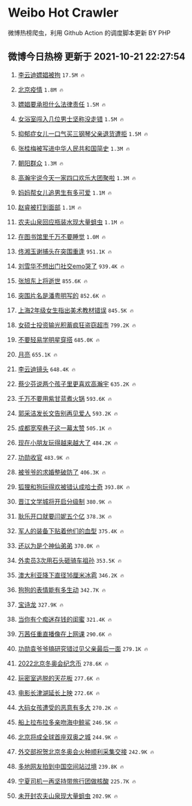 # Weibo Hot Crawler 



微博热榜爬虫，利用 Github Action 的调度脚本更新 BY PHP 


## 微博今日热榜 更新于 2021-10-21 22:27:54 
1. [李云迪嫖娼被拘](https://s.weibo.com/weibo?q=%23%E6%9D%8E%E4%BA%91%E8%BF%AA%E5%AB%96%E5%A8%BC%E8%A2%AB%E6%8B%98%23&Refer=top) `17.5M 🔥` 

1. [北京疫情](https://s.weibo.com/weibo?q=%23%E5%8C%97%E4%BA%AC%E7%96%AB%E6%83%85%23&Refer=top) `1.8M 🔥` 

1. [嫖娼要承担什么法律责任](https://s.weibo.com/weibo?q=%23%E5%AB%96%E5%A8%BC%E8%A6%81%E6%89%BF%E6%8B%85%E4%BB%80%E4%B9%88%E6%B3%95%E5%BE%8B%E8%B4%A3%E4%BB%BB%23&Refer=top) `1.5M 🔥` 

1. [女浴室闯入几位男士坚称没走错](https://s.weibo.com/weibo?q=%23%E5%A5%B3%E6%B5%B4%E5%AE%A4%E9%97%AF%E5%85%A5%E5%87%A0%E4%BD%8D%E7%94%B7%E5%A3%AB%E5%9D%9A%E7%A7%B0%E6%B2%A1%E8%B5%B0%E9%94%99%23&Refer=top) `1.5M 🔥` 

1. [抑郁症女儿一口气买三钢琴父亲退货遭拒](https://s.weibo.com/weibo?q=%23%E6%8A%91%E9%83%81%E7%97%87%E5%A5%B3%E5%84%BF%E4%B8%80%E5%8F%A3%E6%B0%94%E4%B9%B0%E4%B8%89%E9%92%A2%E7%90%B4%E7%88%B6%E4%BA%B2%E9%80%80%E8%B4%A7%E9%81%AD%E6%8B%92%23&Refer=top) `1.5M 🔥` 

1. [张桂梅被写进中华人民共和国简史](https://s.weibo.com/weibo?q=%23%E5%BC%A0%E6%A1%82%E6%A2%85%E8%A2%AB%E5%86%99%E8%BF%9B%E4%B8%AD%E5%8D%8E%E4%BA%BA%E6%B0%91%E5%85%B1%E5%92%8C%E5%9B%BD%E7%AE%80%E5%8F%B2%23&Refer=top) `1.3M 🔥` 

1. [朝阳群众](https://s.weibo.com/weibo?q=%E6%9C%9D%E9%98%B3%E7%BE%A4%E4%BC%97&Refer=top) `1.3M 🔥` 

1. [高瀚宇说今天一家四口欢乐大团聚啦](https://s.weibo.com/weibo?q=%23%E9%AB%98%E7%80%9A%E5%AE%87%E8%AF%B4%E4%BB%8A%E5%A4%A9%E4%B8%80%E5%AE%B6%E5%9B%9B%E5%8F%A3%E6%AC%A2%E4%B9%90%E5%A4%A7%E5%9B%A2%E8%81%9A%E5%95%A6%23&Refer=top) `1.3M 🔥` 

1. [妈妈帮女儿追男生有多可爱](https://s.weibo.com/weibo?q=%23%E5%A6%88%E5%A6%88%E5%B8%AE%E5%A5%B3%E5%84%BF%E8%BF%BD%E7%94%B7%E7%94%9F%E6%9C%89%E5%A4%9A%E5%8F%AF%E7%88%B1%23&Refer=top) `1.1M 🔥` 

1. [赵睿被打到面部](https://s.weibo.com/weibo?q=%23%E8%B5%B5%E7%9D%BF%E8%A2%AB%E6%89%93%E5%88%B0%E9%9D%A2%E9%83%A8%23&Refer=top) `1.1M 🔥` 

1. [农夫山泉回应瓶装水现大量蛆虫](https://s.weibo.com/weibo?q=%23%E5%86%9C%E5%A4%AB%E5%B1%B1%E6%B3%89%E5%9B%9E%E5%BA%94%E7%93%B6%E8%A3%85%E6%B0%B4%E7%8E%B0%E5%A4%A7%E9%87%8F%E8%9B%86%E8%99%AB%23&Refer=top) `1.1M 🔥` 

1. [在图书馆里千万不要睡觉](https://s.weibo.com/weibo?q=%23%E5%9C%A8%E5%9B%BE%E4%B9%A6%E9%A6%86%E9%87%8C%E5%8D%83%E4%B8%87%E4%B8%8D%E8%A6%81%E7%9D%A1%E8%A7%89%23&Refer=top) `1.0M 🔥` 

1. [佟湘玉谢捕头在突围重逢](https://s.weibo.com/weibo?q=%23%E4%BD%9F%E6%B9%98%E7%8E%89%E8%B0%A2%E6%8D%95%E5%A4%B4%E5%9C%A8%E7%AA%81%E5%9B%B4%E9%87%8D%E9%80%A2%23&Refer=top) `951.1K 🔥` 

1. [刘雪华不想出门社交emo哭了](https://s.weibo.com/weibo?q=%23%E5%88%98%E9%9B%AA%E5%8D%8E%E4%B8%8D%E6%83%B3%E5%87%BA%E9%97%A8%E7%A4%BE%E4%BA%A4emo%E5%93%AD%E4%BA%86%23&Refer=top) `939.4K 🔥` 

1. [张旭东上将逝世](https://s.weibo.com/weibo?q=%23%E5%BC%A0%E6%97%AD%E4%B8%9C%E4%B8%8A%E5%B0%86%E9%80%9D%E4%B8%96%23&Refer=top) `855.6K 🔥` 

1. [突围片名是潘粤明写的](https://s.weibo.com/weibo?q=%23%E7%AA%81%E5%9B%B4%E7%89%87%E5%90%8D%E6%98%AF%E6%BD%98%E7%B2%A4%E6%98%8E%E5%86%99%E7%9A%84%23&Refer=top) `852.6K 🔥` 

1. [上海2年级女生指出美术教材错误](https://s.weibo.com/weibo?q=%23%E4%B8%8A%E6%B5%B72%E5%B9%B4%E7%BA%A7%E5%A5%B3%E7%94%9F%E6%8C%87%E5%87%BA%E7%BE%8E%E6%9C%AF%E6%95%99%E6%9D%90%E9%94%99%E8%AF%AF%23&Refer=top) `845.5K 🔥` 

1. [女硕士投资输光积蓄疯狂盗窃超市](https://s.weibo.com/weibo?q=%23%E5%A5%B3%E7%A1%95%E5%A3%AB%E6%8A%95%E8%B5%84%E8%BE%93%E5%85%89%E7%A7%AF%E8%93%84%E7%96%AF%E7%8B%82%E7%9B%97%E7%AA%83%E8%B6%85%E5%B8%82%23&Refer=top) `799.2K 🔥` 

1. [不要轻易学明星穿搭](https://s.weibo.com/weibo?q=%23%E4%B8%8D%E8%A6%81%E8%BD%BB%E6%98%93%E5%AD%A6%E6%98%8E%E6%98%9F%E7%A9%BF%E6%90%AD%23&Refer=top) `685.0K 🔥` 

1. [月亮](https://s.weibo.com/weibo?q=%E6%9C%88%E4%BA%AE&Refer=top) `655.1K 🔥` 

1. [李云迪镜头](https://s.weibo.com/weibo?q=%23%E6%9D%8E%E4%BA%91%E8%BF%AA%E9%95%9C%E5%A4%B4%23&Refer=top) `648.4K 🔥` 

1. [蔡少芬说两个孩子里更喜欢高瀚宇](https://s.weibo.com/weibo?q=%23%E8%94%A1%E5%B0%91%E8%8A%AC%E8%AF%B4%E4%B8%A4%E4%B8%AA%E5%AD%A9%E5%AD%90%E9%87%8C%E6%9B%B4%E5%96%9C%E6%AC%A2%E9%AB%98%E7%80%9A%E5%AE%87%23&Refer=top) `635.2K 🔥` 

1. [千万不要用紫甘蓝煮火锅](https://s.weibo.com/weibo?q=%23%E5%8D%83%E4%B8%87%E4%B8%8D%E8%A6%81%E7%94%A8%E7%B4%AB%E7%94%98%E8%93%9D%E7%85%AE%E7%81%AB%E9%94%85%23&Refer=top) `593.6K 🔥` 

1. [郭采洁发长文告别再见爱人](https://s.weibo.com/weibo?q=%23%E9%83%AD%E9%87%87%E6%B4%81%E5%8F%91%E9%95%BF%E6%96%87%E5%91%8A%E5%88%AB%E5%86%8D%E8%A7%81%E7%88%B1%E4%BA%BA%23&Refer=top) `593.2K 🔥` 

1. [成都宽窄巷子这一幕太赞](https://s.weibo.com/weibo?q=%23%E6%88%90%E9%83%BD%E5%AE%BD%E7%AA%84%E5%B7%B7%E5%AD%90%E8%BF%99%E4%B8%80%E5%B9%95%E5%A4%AA%E8%B5%9E%23&Refer=top) `505.1K 🔥` 

1. [现在小朋友玩得越来越大了](https://s.weibo.com/weibo?q=%23%E7%8E%B0%E5%9C%A8%E5%B0%8F%E6%9C%8B%E5%8F%8B%E7%8E%A9%E5%BE%97%E8%B6%8A%E6%9D%A5%E8%B6%8A%E5%A4%A7%E4%BA%86%23&Refer=top) `484.2K 🔥` 

1. [功勋收官](https://s.weibo.com/weibo?q=%23%E5%8A%9F%E5%8B%8B%E6%94%B6%E5%AE%98%23&Refer=top) `483.9K 🔥` 

1. [被爷爷的求婚整破防了](https://s.weibo.com/weibo?q=%23%E8%A2%AB%E7%88%B7%E7%88%B7%E7%9A%84%E6%B1%82%E5%A9%9A%E6%95%B4%E7%A0%B4%E9%98%B2%E4%BA%86%23&Refer=top) `406.3K 🔥` 

1. [狐狸和狗玩得欢被错认成哈士奇](https://s.weibo.com/weibo?q=%23%E7%8B%90%E7%8B%B8%E5%92%8C%E7%8B%97%E7%8E%A9%E5%BE%97%E6%AC%A2%E8%A2%AB%E9%94%99%E8%AE%A4%E6%88%90%E5%93%88%E5%A3%AB%E5%A5%87%23&Refer=top) `393.8K 🔥` 

1. [晋江文学城将开启分级制](https://s.weibo.com/weibo?q=%23%E6%99%8B%E6%B1%9F%E6%96%87%E5%AD%A6%E5%9F%8E%E5%B0%86%E5%BC%80%E5%90%AF%E5%88%86%E7%BA%A7%E5%88%B6%23&Refer=top) `380.9K 🔥` 

1. [耿乐开口就要闫妮五个亿](https://s.weibo.com/weibo?q=%23%E8%80%BF%E4%B9%90%E5%BC%80%E5%8F%A3%E5%B0%B1%E8%A6%81%E9%97%AB%E5%A6%AE%E4%BA%94%E4%B8%AA%E4%BA%BF%23&Refer=top) `378.3K 🔥` 

1. [军人的装备下贴着他们的血型](https://s.weibo.com/weibo?q=%23%E5%86%9B%E4%BA%BA%E7%9A%84%E8%A3%85%E5%A4%87%E4%B8%8B%E8%B4%B4%E7%9D%80%E4%BB%96%E4%BB%AC%E7%9A%84%E8%A1%80%E5%9E%8B%23&Refer=top) `375.4K 🔥` 

1. [还以为是个神仙弟弟](https://s.weibo.com/weibo?q=%23%E8%BF%98%E4%BB%A5%E4%B8%BA%E6%98%AF%E4%B8%AA%E7%A5%9E%E4%BB%99%E5%BC%9F%E5%BC%9F%23&Refer=top) `370.0K 🔥` 

1. [外卖员3次用石头砸骑车祖孙](https://s.weibo.com/weibo?q=%23%E5%A4%96%E5%8D%96%E5%91%983%E6%AC%A1%E7%94%A8%E7%9F%B3%E5%A4%B4%E7%A0%B8%E9%AA%91%E8%BD%A6%E7%A5%96%E5%AD%99%23&Refer=top) `353.5K 🔥` 

1. [澳大利亚降下直径16厘米冰雹](https://s.weibo.com/weibo?q=%23%E6%BE%B3%E5%A4%A7%E5%88%A9%E4%BA%9A%E9%99%8D%E4%B8%8B%E7%9B%B4%E5%BE%8416%E5%8E%98%E7%B1%B3%E5%86%B0%E9%9B%B9%23&Refer=top) `346.2K 🔥` 

1. [狗狗的表情能有多生动](https://s.weibo.com/weibo?q=%23%E7%8B%97%E7%8B%97%E7%9A%84%E8%A1%A8%E6%83%85%E8%83%BD%E6%9C%89%E5%A4%9A%E7%94%9F%E5%8A%A8%23&Refer=top) `342.7K 🔥` 

1. [宝诗龙](https://s.weibo.com/weibo?q=%23%E5%AE%9D%E8%AF%97%E9%BE%99%23&Refer=top) `327.9K 🔥` 

1. [当你有个痴迷存钱的闺蜜](https://s.weibo.com/weibo?q=%23%E5%BD%93%E4%BD%A0%E6%9C%89%E4%B8%AA%E7%97%B4%E8%BF%B7%E5%AD%98%E9%92%B1%E7%9A%84%E9%97%BA%E8%9C%9C%23&Refer=top) `321.4K 🔥` 

1. [万茜任重直播像在上网课](https://s.weibo.com/weibo?q=%23%E4%B8%87%E8%8C%9C%E4%BB%BB%E9%87%8D%E7%9B%B4%E6%92%AD%E5%83%8F%E5%9C%A8%E4%B8%8A%E7%BD%91%E8%AF%BE%23&Refer=top) `290.6K 🔥` 

1. [功勋袁爷爷搞研究错过见父亲最后一面](https://s.weibo.com/weibo?q=%23%E5%8A%9F%E5%8B%8B%E8%A2%81%E7%88%B7%E7%88%B7%E6%90%9E%E7%A0%94%E7%A9%B6%E9%94%99%E8%BF%87%E8%A7%81%E7%88%B6%E4%BA%B2%E6%9C%80%E5%90%8E%E4%B8%80%E9%9D%A2%23&Refer=top) `279.1K 🔥` 

1. [2022北京冬奥会纪念币](https://s.weibo.com/weibo?q=%232022%E5%8C%97%E4%BA%AC%E5%86%AC%E5%A5%A5%E4%BC%9A%E7%BA%AA%E5%BF%B5%E5%B8%81%23&Refer=top) `278.6K 🔥` 

1. [玩密室逃脱的天花板](https://s.weibo.com/weibo?q=%23%E7%8E%A9%E5%AF%86%E5%AE%A4%E9%80%83%E8%84%B1%E7%9A%84%E5%A4%A9%E8%8A%B1%E6%9D%BF%23&Refer=top) `277.6K 🔥` 

1. [电影长津湖延长上映](https://s.weibo.com/weibo?q=%23%E7%94%B5%E5%BD%B1%E9%95%BF%E6%B4%A5%E6%B9%96%E5%BB%B6%E9%95%BF%E4%B8%8A%E6%98%A0%23&Refer=top) `272.6K 🔥` 

1. [大码女孩遭受的恶意有多大](https://s.weibo.com/weibo?q=%23%E5%A4%A7%E7%A0%81%E5%A5%B3%E5%AD%A9%E9%81%AD%E5%8F%97%E7%9A%84%E6%81%B6%E6%84%8F%E6%9C%89%E5%A4%9A%E5%A4%A7%23&Refer=top) `270.2K 🔥` 

1. [船上拉布拉多亲吻海中鲸鲨](https://s.weibo.com/weibo?q=%23%E8%88%B9%E4%B8%8A%E6%8B%89%E5%B8%83%E6%8B%89%E5%A4%9A%E4%BA%B2%E5%90%BB%E6%B5%B7%E4%B8%AD%E9%B2%B8%E9%B2%A8%23&Refer=top) `246.5K 🔥` 

1. [北京将成全球首座双奥之城](https://s.weibo.com/weibo?q=%23%E5%8C%97%E4%BA%AC%E5%B0%86%E6%88%90%E5%85%A8%E7%90%83%E9%A6%96%E5%BA%A7%E5%8F%8C%E5%A5%A5%E4%B9%8B%E5%9F%8E%23&Refer=top) `244.9K 🔥` 

1. [外交部祝贺北京冬奥会火种顺利采集交接](https://s.weibo.com/weibo?q=%23%E5%A4%96%E4%BA%A4%E9%83%A8%E7%A5%9D%E8%B4%BA%E5%8C%97%E4%BA%AC%E5%86%AC%E5%A5%A5%E4%BC%9A%E7%81%AB%E7%A7%8D%E9%A1%BA%E5%88%A9%E9%87%87%E9%9B%86%E4%BA%A4%E6%8E%A5%23&Refer=top) `242.9K 🔥` 

1. [多地网友拍到中国空间站过境](https://s.weibo.com/weibo?q=%23%E5%A4%9A%E5%9C%B0%E7%BD%91%E5%8F%8B%E6%8B%8D%E5%88%B0%E4%B8%AD%E5%9B%BD%E7%A9%BA%E9%97%B4%E7%AB%99%E8%BF%87%E5%A2%83%23&Refer=top) `239.8K 🔥` 

1. [宁夏司机一再坚持带旅行团做核酸](https://s.weibo.com/weibo?q=%23%E5%AE%81%E5%A4%8F%E5%8F%B8%E6%9C%BA%E4%B8%80%E5%86%8D%E5%9D%9A%E6%8C%81%E5%B8%A6%E6%97%85%E8%A1%8C%E5%9B%A2%E5%81%9A%E6%A0%B8%E9%85%B8%23&Refer=top) `225.7K 🔥` 

1. [未开封农夫山泉现大量蛆虫](https://s.weibo.com/weibo?q=%23%E6%9C%AA%E5%BC%80%E5%B0%81%E5%86%9C%E5%A4%AB%E5%B1%B1%E6%B3%89%E7%8E%B0%E5%A4%A7%E9%87%8F%E8%9B%86%E8%99%AB%23&Refer=top) `202.9K 🔥` 

